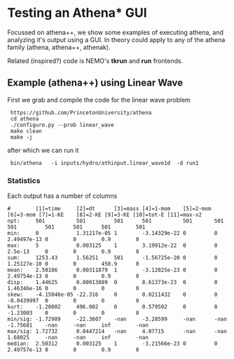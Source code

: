 # Testing an Athena* GUI

Focussed on athena++, we show some examples of executing athena, and analyzing it's output using a GUI.
In theory could apply to any of the athena family (athena, athena++, athenak).

Related (inspired?) code is NEMO's **tkrun** and **run** frontends.


## Example (athena++) using Linear Wave

First we grab and compile the code for the linear wave problem

     https://github.com/PrincetonUniversity/athena
     cd athena
     ./configure.py --prob linear_wave
     make clean
     make -j

after which we can run it

     bin/athena   -i inputs/hydro/athinput.linear_wave1d  -d run1




### Statistics

Each output has a number of columns

```text
#        [1]=time     [2]=dt      [3]=mass [4]=1-mom    [5]=2-mom [6]=3-mom [7]=1-KE    [8]=2-KE [9]=3-KE [10]=tot-E [11]=max-v2
npt:     501          501         501      501          501       501       501         501      501      501        501
min:     0            1.31217e-05 1        -3.14329e-22 0         0         2.49497e-13 0        0        0.9        0
max:     5            0.003125    1        3.19912e-22  0         0         2.5e-13     0        0        0.9        0
sum:     1253.43      1.56251     501      -1.56725e-20 0         0         1.25127e-10 0        0        450.9      0
mean:    2.50186      0.00311879  1        -3.12825e-23 0         0         2.49754e-13 0        0        0.9        0
disp:    1.44625      0.00013889  0        8.61373e-23  0         0         1.46346e-16 0        0        0          0
skew:    -4.15046e-05 -22.316     0        0.0211432    0         0         -0.0439997  0        0        0          0
kurt:    -1.20002     496.002     0        0.579502     0         0         -1.23003    0        0        0          0
min/sig: -1.72989     -22.3607    -nan     -3.28599     -nan      -nan      -1.75681    -nan     -nan     inf        -nan
max/sig: 1.72732      0.0447214   -nan     4.07715      -nan      -nan      1.68025     -nan     -nan     inf        -nan
median:  2.50312      0.003125    1        -3.21566e-23 0         0         2.49757e-13 0        0        0.9        0
```
